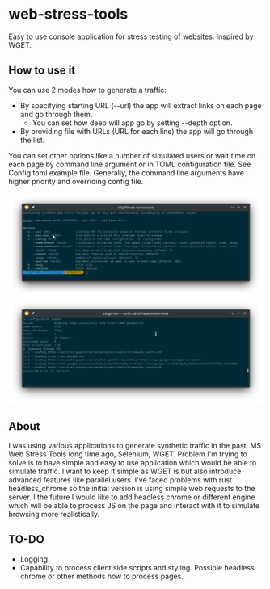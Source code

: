 # web-stress-tools
Easy to use console application for stress testing of websites.
Inspired by WGET. 

## How to use it

You can use 2 modes how to generate a traffic:

* By specifying starting URL (--url) the app will extract links on each page and go through them. 
  * You can set how deep will app go by setting --depth option.
* By providing file with URLs (URL for each line) the app will go through the list. 

You can set other options like a number of simulated users or wait time on each page by command line argument or in TOML configuration file. See Config.toml example file.
Generally, the command line arguments have higher priority and overriding config file.

![Usage](assets/help.png)
![Example](assets/demo.png)

## About

I was using various applications to generate synthetic traffic in the past. MS Web Stress Tools long time ago, Selenium, WGET. 
Problem I'm trying to solve is to have simple and easy to use application which would be able to simulate traffic. I want to keep it simple as WGET is but also introduce advanced features like parallel users. 
I've faced problems with rust headless_chrome so the initial version is using simple web requests to the server. I the future I would like to add headless chrome or different engine which will be able to process JS on the page and interact with it to simulate browsing more realistically. 

## TO-DO

* Logging
* Capability to process client side scripts and styling. Possible headless chrome or other methods how to process pages. 
